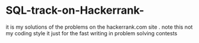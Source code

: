 # SQL-track-on-Hackerrank-
it is my solutions of the problems on the  hackerrank.com site . note this not my coding style it just for the fast writing in problem solving contests
